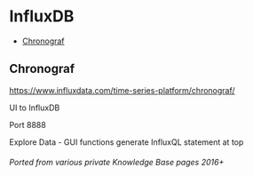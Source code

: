 # InfluxDB

<!-- INDEX_START -->

- [Chronograf](#chronograf)

<!-- INDEX_END -->

## Chronograf

https://www.influxdata.com/time-series-platform/chronograf/

UI to InfluxDB

Port 8888

Explore Data - GUI functions generate InfluxQL statement at top

###### Ported from various private Knowledge Base pages 2016+
